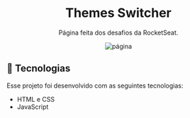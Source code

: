 <h1 align="center">Themes Switcher</h1>

<p align="center">
  Página feita dos desafios da RocketSeat.
</p>

<p align="center">
  <img src=".github/preview.gif" alt="página">
</p>

## 🚀 Tecnologias

Esse projeto foi desenvolvido com as seguintes tecnologias:

- HTML e CSS
- JavaScript